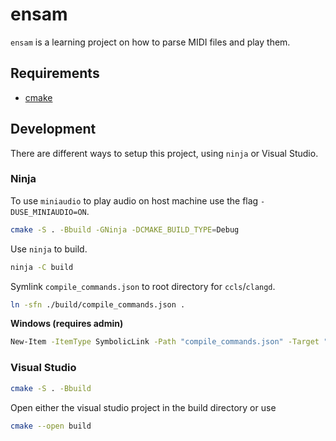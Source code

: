 # ensam

`ensam` is a learning project on how to parse MIDI files and play them.

## Requirements

  - [cmake](https://cmake.org/)

## Development

There are different ways to setup this project, using `ninja` or Visual Studio.

### Ninja

To use `miniaudio` to play audio on host machine use the flag `-DUSE_MINIAUDIO=ON`.

```sh
cmake -S . -Bbuild -GNinja -DCMAKE_BUILD_TYPE=Debug
```

Use `ninja` to build.


```sh
ninja -C build
```

Symlink `compile_commands.json` to root directory for `ccls`/`clangd`.

```sh
ln -sfn ./build/compile_commands.json .
```

**Windows (requires admin)**

```sh
New-Item -ItemType SymbolicLink -Path "compile_commands.json" -Target "./build/compile_commands.json"
```

### Visual Studio

```sh
cmake -S . -Bbuild
```

Open either the visual studio project in the build directory or use

```sh
cmake --open build
```

